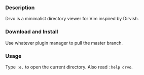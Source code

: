 ### Description

Drvo is a minimalist directory viewer for Vim inspired by Dirvish.

### Download and Install

Use whatever plugin manager to pull the master branch.

### Usage

Type `:e.` to open the current directory. Also read `:help drvo`.
